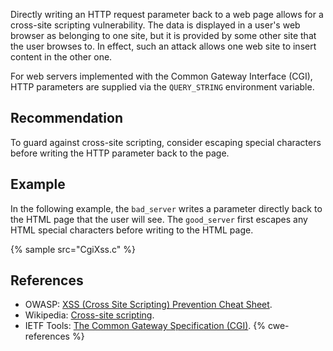 Directly writing an HTTP request parameter back to a web page allows for a cross-site scripting vulnerability. The data is displayed in a user's web browser as belonging to one site, but it is provided by some other site that the user browses to. In effect, such an attack allows one web site to insert content in the other one.

For web servers implemented with the Common Gateway Interface (CGI), HTTP parameters are supplied via the `QUERY_STRING` environment variable.


## Recommendation
To guard against cross-site scripting, consider escaping special characters before writing the HTTP parameter back to the page.


## Example
In the following example, the `bad_server` writes a parameter directly back to the HTML page that the user will see. The `good_server` first escapes any HTML special characters before writing to the HTML page.

{% sample src="CgiXss.c" %}

## References
* OWASP: [XSS (Cross Site Scripting) Prevention Cheat Sheet](https://cheatsheetseries.owasp.org/cheatsheets/Cross_Site_Scripting_Prevention_Cheat_Sheet.html).
* Wikipedia: [Cross-site scripting](http://en.wikipedia.org/wiki/Cross-site_scripting).
* IETF Tools: [The Common Gateway Specification (CGI)](http://tools.ietf.org/html/draft-robinson-www-interface-00).
{% cwe-references %}
